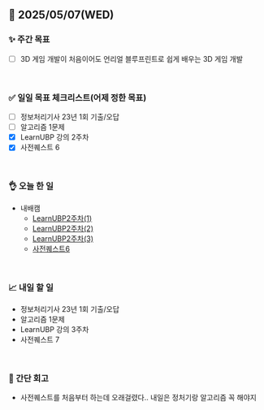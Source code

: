 ## 📅 2025/05/07(WED)


### ✨ 주간 목표

- [ ] 3D 게임 개발이 처음이어도 언리얼 블루프린트로 쉽게 배우는 3D 게임 개발

<br/>

### ✅ 일일 목표 체크리스트(어제 정한 목표)

- [ ] 정보처리기사 23년 1회 기출/오답
- [ ] 알고리즘 1문제
- [x] LearnUBP 강의 2주차
- [x] 사전퀘스트 6

<br/>

### 👌 오늘 한 일

- 내배캠
  - [LearnUBP2주차(1)](https://github.com/taene/TIL/blob/main/Unreal%20Engine%205/%EC%8B%A4%EC%8A%B5/LearnUnrealBP/2_01_ActorComponentBPClass.md)
  - [LearnUBP2주차(2)](https://github.com/taene/TIL/blob/main/Unreal%20Engine%205/%EC%8B%A4%EC%8A%B5/LearnUnrealBP/2_02_SpecialActor%26Material%26Component%26BP.md)
  - [LearnUBP2주차(3)](https://github.com/taene/TIL/blob/main/Unreal%20Engine%205/%EC%8B%A4%EC%8A%B5/LearnUnrealBP/2_03_%EC%9E%A5%EC%95%A0%EB%AC%BC%EC%95%A1%ED%84%B0%EA%B5%AC%ED%98%84.md)
  - [사전퀘스트6](https://github.com/taene/TIL/blob/main/Unreal%20Engine%205/%EC%8B%A4%EC%8A%B5/%EB%B8%94%EB%A3%A8%ED%94%84%EB%A6%B0%ED%8A%B8%20%ED%99%9C%EC%9A%A9/6_%EC%97%90%EC%85%8B%20%EB%82%B4%EB%B9%84%EA%B2%8C%EC%9D%B4%EC%85%98%20%EB%B0%8F%20%EA%B0%84%EB%8B%A8%ED%95%9C%20%EA%B2%8C%EC%9E%84%20%EC%94%AC%20%EA%B5%AC%EC%84%B1.md)

<br/>


### 📈 내일 할 일

- 정보처리기사 23년 1회 기출/오답
- 알고리즘 1문제
- LearnUBP 강의 3주차
- 사전퀘스트 7

<br/>

### 💭 간단 회고

- 사전퀘스트를 처음부터 하는데 오래걸렸다.. 내일은 정처기랑 알고리즘 꼭 해야지

<br/>

